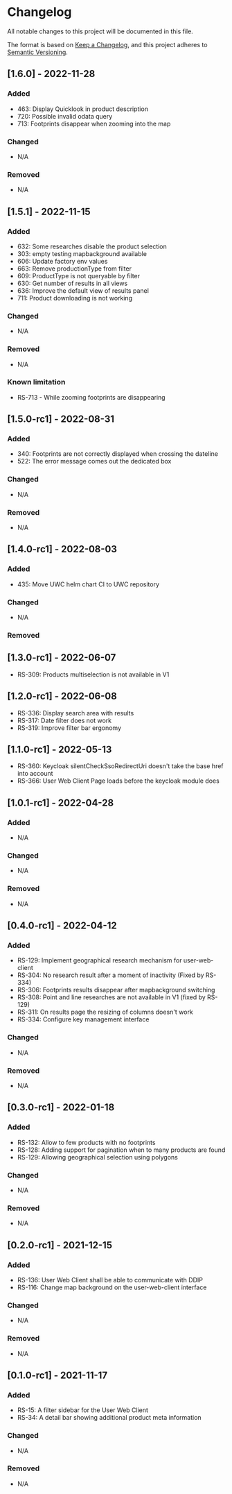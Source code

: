 # Changelog

All notable changes to this project will be documented in this file.

The format is based on [Keep a Changelog](https://keepachangelog.com/en/1.0.0/),
and this project adheres to [Semantic Versioning](https://semver.org/spec/v2.0.0.html).

## [1.6.0] - 2022-11-28

### Added

- 463: Display Quicklook in product description
- 720: Possible invalid odata query
- 713: Footprints disappear when zooming into the map

### Changed

- N/A

### Removed

- N/A

## [1.5.1] - 2022-11-15

### Added

- 632: Some researches disable the product selection
- 303: empty testing mapbackground available
- 606: Update factory env values
- 663: Remove productionType from filter
- 609: ProductType is not queryable by filter
- 630: Get number of results in all views
- 636: Improve the default view of results panel
- 711: Product downloading is not working

### Changed

- N/A

### Removed

- N/A

### Known limitation

- RS-713 - While zooming footprints are disappearing

## [1.5.0-rc1] - 2022-08-31

### Added

- 340: Footprints are not correctly displayed when crossing the dateline
- 522: The error message comes out the dedicated box

### Changed

- N/A

### Removed

- N/A

## [1.4.0-rc1] - 2022-08-03

### Added

- 435: Move UWC helm chart CI to UWC repository

### Changed

- N/A

### Removed

## [1.3.0-rc1] - 2022-06-07

- RS-309: Products multiselection is not available in V1

## [1.2.0-rc1] - 2022-06-08

- RS-336: Display search area with results
- RS-317: Date filter does not work
- RS-319: Improve filter bar ergonomy

## [1.1.0-rc1] - 2022-05-13

- RS-360: Keycloak silentCheckSsoRedirectUri doesn't take the base href into account
- RS-366: User Web Client Page loads before the keycloak module does

## [1.0.1-rc1] - 2022-04-28

### Added

- N/A

### Changed

- N/A

### Removed

- N/A

## [0.4.0-rc1] - 2022-04-12

### Added

- RS-129: Implement geographical research mechanism for user-web-client
- RS-304: No research result after a moment of inactivity (Fixed by RS-334)
- RS-306: Footprints results disappear after mapbackground switching
- RS-308: Point and line researches are not available in V1 (fixed by RS-129)
- RS-311: On results page the resizing of columns doesn't work
- RS-334: Configure key management interface

### Changed

- N/A

### Removed

- N/A

## [0.3.0-rc1] - 2022-01-18

### Added

- RS-132: Allow to few products with no footprints
- RS-128: Adding support for pagination when to many products are found
- RS-129: Allowing geographical selection using polygons

### Changed

- N/A

### Removed

- N/A

## [0.2.0-rc1] - 2021-12-15

### Added

- RS-136: User Web Client shall be able to communicate with DDIP
- RS-116: Change map background on the user-web-client interface

### Changed

- N/A

### Removed

- N/A

## [0.1.0-rc1] - 2021-11-17

### Added

- RS-15: A filter sidebar for the User Web Client
- RS-34: A detail bar showing additional product meta information

### Changed

- N/A

### Removed

- N/A
